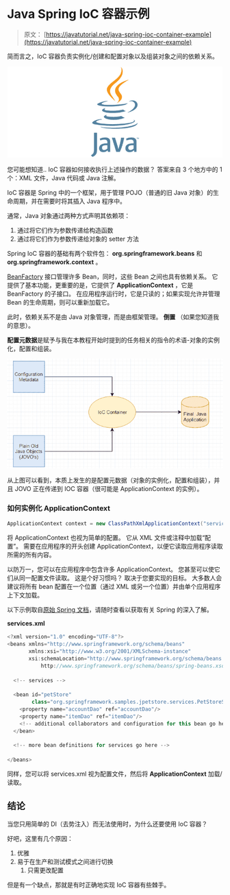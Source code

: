 # Java Spring IoC 容器示例

> 原文： [https://javatutorial.net/java-spring-ioc-container-example](https://javatutorial.net/java-spring-ioc-container-example)

简而言之，IoC 容器负责实例化/创建和配置对象以及组装对象之间的依赖关系。

![java-featured-image](img/e0db051dedc1179e7424b6d998a6a772.jpg)

您可能想知道.. IoC 容器如何接收执行上述操作的数据？ 答案来自 3 个地方中的 1 个：XML 文件，Java 代码或 Java 注解。

IoC 容器是 Spring 中的一个框架，用于管理 POJO（普通的旧 Java 对象）的生命周期，并在需要时将其插入 Java 程序中。

通常，Java 对象通过两种方式声明其依赖项：

1.  通过将它们作为参数传递给构造函数
2.  通过将它们作为参数传递给对象的 setter 方法

Spring IoC 容器的基础有两个软件包： **org.springframework.beans** 和 **org.springframework.context** 。

[BeanFactory](https://docs.spring.io/spring/docs/1.2.x/reference/beans.html) 接口管理许多 Bean，同时，这些 Bean 之间也具有依赖关系。 它提供了基本功能，更重要的是，它提供了 **ApplicationContext** ，它是 BeanFactory 的子接口。 在应用程序运行时，它是只读的；如果实现允许并管理 Bean 的生命周期，则可以重新加载它。

此时，依赖关系不是由 Java 对象管理，而是由框架管理。 **倒置** （如果您知道我的意思）。

**配置元数据**是赋予与我在本教程开始时提到的任务相关的指令的术语-对象的实例化，配置和组装。

![IoC Container](img/5282d34ac45723aba9479d489d60afe6.jpg)

从上图可以看到，本质上发生的是配置元数据（对象的实例化，配置和组装），并且 JOVO 正在传递到 IOC 容器（很可能是 ApplicationContext 的实例）。

### 如何实例化 ApplicationContext

```java
ApplicationContext context = new ClassPathXmlApplicationContext("services.xml");
```

将 ApplicationContext 也视为简单的配置。 它从 XML 文件或注释中加载“配置”。 需要在应用程序的开头创建 ApplicationContext，以便它读取应用程序读取所需的所有内容。

以防万一，您可以在应用程序中包含许多 ApplicationContext。 您甚至可以使它们从同一配置文件读取。 这是个好习惯吗？ 取决于您要实现的目标。 大多数人会建议将所有 bean 配置在一个位置（通过 XML 或另一个位置）并由单个应用程序上下文加载。

以下示例取自[原始 Spring 文档](https://docs.spring.io/spring/docs/3.2.x/spring-framework-reference/html/beans.html)，请随时查看以获取有关 Spring 的深入了解。

**services.xml**

```java
<?xml version="1.0" encoding="UTF-8"?>
<beans xmlns="http://www.springframework.org/schema/beans"
       xmlns:xsi="http://www.w3.org/2001/XMLSchema-instance"
       xsi:schemaLocation="http://www.springframework.org/schema/beans
           http://www.springframework.org/schema/beans/spring-beans.xsd">

  <!-- services -->

  <bean id="petStore"
        class="org.springframework.samples.jpetstore.services.PetStoreServiceImpl">
    <property name="accountDao" ref="accountDao"/>
    <property name="itemDao" ref="itemDao"/>
    <!-- additional collaborators and configuration for this bean go here -->
  </bean>

  <!-- more bean definitions for services go here -->

</beans>
```

同样，您可以将 services.xml 视为配置文件，然后将 **ApplicationContext** 加载/读取。

## 结论

当您只用简单的 DI（去势注入）而无法使用时，为什么还要使用 IoC 容器？

好吧，这里有几个原因：

1.  优雅
2.  易于在生产和测试模式之间进行切换
    1.  只需更改配置

但是有一个缺点，那就是有时正确地实现 IoC 容器有些棘手。